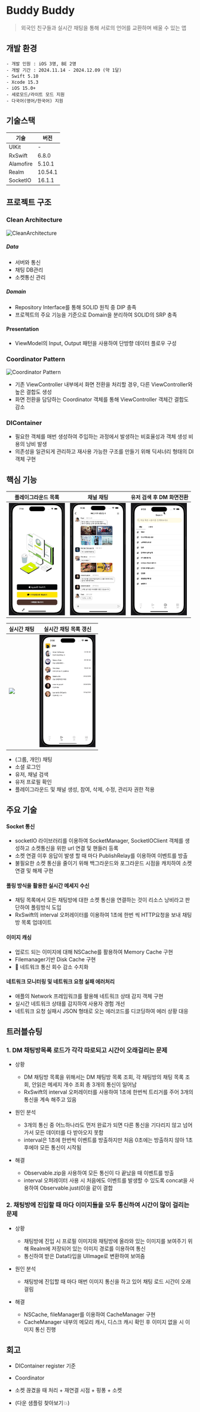 # Buddy Buddy
> 외국인 친구들과 실시간 채팅을 통해 서로의 언어를 교환하며 배울 수 있는 앱

## 개발 환경
```
- 개발 인원 : iOS 3명, BE 2명
- 개발 기간 : 2024.11.14 - 2024.12.09 (약 1달)
- Swift 5.10
- Xcode 15.3
- iOS 15.0+
- 세로모드/라이트 모드 지원
- 다국어(영어/한국어) 지원
```

## 기술스택

| 기술 | 버전 |
| -- | -- |
| UIKit | - |
| RxSwift | 6.8.0 |
| Alamofire | 5.10.1 |
| Realm | 10.54.1 |
| SocketIO | 16.1.1 |

## 프로젝트 구조
### Clean Architecture
![CleanArchitecture](Documents/BuddyCleanArchitecture.png)
##### Data
- 서버와 통신
- 채팅 DB관리
- 소켓통신 관리

##### Domain
- Repository Interface를 통해 SOLID 원칙 중 DIP 충족
- 프로젝트의 주요 기능을 기준으로 Domain을 분리하여 SOLID의 SRP 충족

#### Presentation
- ViewModel의 Input, Output 패턴을 사용하여 단방향 데이터 플로우 구성

### Coordinator Pattern
![Coordinator Pattern](Documents/BuddyCoordinator.png)
- 기존 ViewController 내부에서 화면 전환을 처리할 경우, 다른 ViewController와 높은 결합도 생성
- 화면 전환을 담당하는 Coordinator 객체를 통해 ViewController 객체간 결합도 감소

### DIContainer
- 필요한 객체를 매번 생성하여 주입하는 과정에서 발생하는 비효율성과 객체 생성 비용의 낭비 발생
- 의존성을 일관되게 관리하고 재사용 가능한 구조를 만들기 위해 딕셔너리 형태의 DI 객체 구현

## 핵심 기능
| 플레이그라운드 목록 | 채널 채팅 | 유저 검색 후 DM 화면전환 |
| --- | --- | --- |
|<img src="Documents/BuddyWorkspace.gif" height="300">| <img src="Documents/ChannelDM.png" height="300">| <img src="Documents/BuddySearchToDM.gif" height="300">|

| 실시간 채팅 | 실시간 채팅 목록 갱신 |
| --- | --- |
| <img src="Documents/BuddyPersonalDM.gif" height="300"> | <img src="Documents/BuddyRenewing.gif" height="300"> |

- (그룹, 개인) 채팅
- 소셜 로그인
- 유저, 채널 검색
- 유저 프로필 확인
- 플레이그라운드 및 채널 생성, 참여, 삭제, 수정, 관리자 권한 적용

## 주요 기술
#### Socket 통신
- socketIO 라이브러리를 이용하여 SocketManager, SocketIOClient 객체를 생성하고 소켓통신을 위한 url 연결 및 핸들러 등록
- 소켓 연결 이후 응답이 발생 할 때 마다 PublishRelay를 이용하여 이벤트를 방출
- 불필요한 소켓 통신을 줄이기 위해 백그라운드와 포그라운드 시점을 캐치하여 소켓 연결 및 해제 구현

#### 폴링 방식을 활용한 실시간 메세지 수신
  - 채팅 목록에서 모든 채팅방에 대한 소켓 통신을 연결하는 것이 리소스 낭비라고 판단하여 폴링방식 도입
  - RxSwift의 interval 오퍼레이터를 이용하여 1초에 한번 씩 HTTP요청을 보내 채팅방 목록 업데이트

#### 이미지 캐싱
- 업로드 되는 이미지에 대해 NSCache를 활용하여 Memory Cache 구현
- Filemanager기반 Disk Cache 구현
- 📍 네트워크 통신 회수 감소 수치화

#### 네트워크 모니터링 및 네트워크 요청 실패 에러처리
- 애플의 Network 프레임워크를 활용해 네트워크 상태 감지 객체 구현
- 실시간 네트워크 상태를 감지하여 사용자 경험 개선
- 네트워크 요청 실패시 JSON 형태로 오는 에러코드를 디코딩하여 에러 상황 대응


## 트러블슈팅
### 1. DM 채팅방목록 로드가 각각 따로되고 시간이 오래걸리는 문제
- 상황
  - DM 채팅방 목록을 위해서는 DM 채팅방 목록 조회, 각 채팅방의 채팅 목록 조회, 안읽은 메세지 개수 조회 총 3개의 통신이 일어남
  - RxSwift의 interval 오퍼레이터를 사용하여 1초에 한번씩 트리거를 주어 3개의 통신을 계속 해주고 있음
  
- 원인 분석
  - 3개의 통신 중 어느하나라도 먼저 완료가 되면 다른 통신을 기다리지 않고 넘어가서 모든 데이터를 다 받아오지 못함
  - interval은 1초에 한번씩 이벤트를 방출하지만 처음 0초에는 방출하지 않아 1초 후에야 모든 통신이 시작됨

- 해결
  - Observable.zip을 사용하여 모든 통신이 다 끝났을 때 이벤트를 방출
  - interval 오퍼레이터 사용 시 처음에도 이벤트를 발생할 수 있도록 concat을 사용하여 Observable.just(0)을 같이 결합

### 2. 채팅방에 진입할 때 마다 이미지들을 모두 통신하여 시간이 많이 걸리는 문제
- 상황
  - 채팅방에 진입 시 프로필 이미지와 채팅방에 올라와 있는 이미지를 보여주기 위해 Realm에 저장되어 있는 이미지 경로를 이용하여 통신
  - 통신하여 받은 Data타입을 UIImage로 변환하여 보여줌
  
- 원인 분석
  - 채팅방에 진입할 때 마다 매번 이미지 통신을 하고 있어 채팅 로드 시간이 오래걸림

- 해결
  - NSCache, fileManager를 이용하여 CacheManager 구현
  - CacheManager 내부의 메모리 캐시, 디스크 캐시 확인 후 이미지 없을 시 이미지 통신 진행


## 회고
- DIContainer register 기준
- Coordinator


- 소켓 끊겼을 때 처리 + 재연결 시점 + 핑퐁 + 소켓 
- (다운 샘플링 찾아보기💥)
